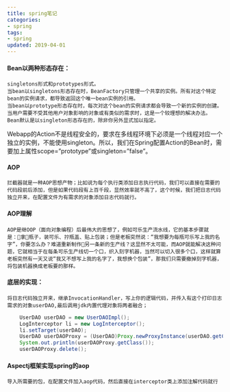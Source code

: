 ```yaml
---
title: spring笔记
categories: 
- spring
tags:
- spring
updated: 2019-04-01
---
```


#### Bean以两种形态存在：
    singletons形式和prototypes形式。
    当bean以singletons形态存在时，BeanFactory只管理一个共享的实例。所有对这个特定bean的实例请求，都导致返回这个唯一bean实例的引用。
    当bean以prototype形态存在时，每次对这个bean的实例请求都会导致一个新的实例的创建。
    当用户需要不受其他用户对象影响的对象或有类似的需求时，这是一个较理想的解决办法。
    Bean默认是以singleton形态存在的，除非你另外显式加以指定。
Webapp的Action不是线程安全的，要求在多线程环境下必须是一个线程对应一个独立的实例，不能使用singleton。所以，我们在Spring配置Action的Bean时，需要加上属性scope=”prototype”或singleton=”false”。

#### AOP
    拦截器就是一种AOP思想产物；比如说为每个执行类添加日志执行代码，我们可以直接在需要的代码段前后添加，但是如果代码段有上百千段，显然效率就不高了，这个时候，我们把日志代码独立开来，在配置文件为有需求的对象添加日志代码就行。
#### AOP理解
    AOP是继OOP（面向对象编程）后最伟大的思想了，例如可乐生产流水线，它的基本步骤就是：拿瓶子，装可乐、拧瓶盖、贴上包装；但是老板突然说：“我想要为每瓶可乐写上我的名字”，你要怎么办？难道重新制作另一条新的生产线？这显然不太可能，而AOP就能解决这种问题，它就相当于在每条可乐生产线切一个口，织入刻字机器，当然可以切入很多个口，这样就算老板突然有一天又说“我又不想写上我的名字了，我想换个包装”，那我们只需要撤掉刻字机器，将包装机器换成老板要的那样。
#### 底层的实现：
    将日志代码独立开来，继承InvocationHandler，写上你的逻辑代码，并传入有这个打印日志需求的对象userDAO,最后调用jdk内置代理对象将两者融合；
```java
    UserDAO userDAO = new UserDAOImpl();
    LogInterceptor li = new LogInterceptor();
    li.setTarget(userDAO);
    UserDAO userDAOProxy = (UserDAO)Proxy.newProxyInstance(userDAO.getClass().getClassLoader(), userDAO.getClass().getInterfaces(), li);
    System.out.println(userDAOProxy.getClass());
    userDAOProxy.delete();
```
#### Aspectj框架实现spring的aop
    导入所需要的包，在配置文件加入aop代码，然后直接在interceptor类上添加注解代码就行